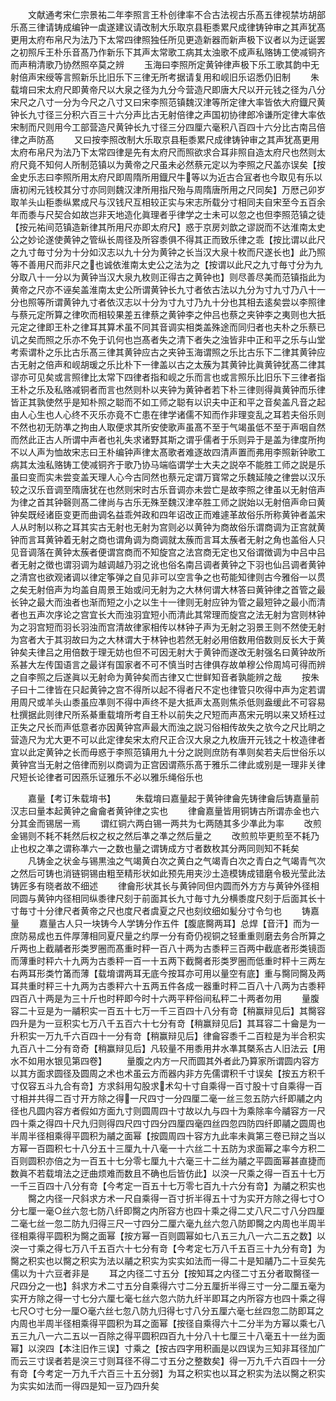 <!-- { "loadSidebar": true } -->
　　文献通考宋仁宗景祐二年李照言王朴创律率不合古法视古乐髙五律视禁坊胡部乐髙三律请铸成编钟一虡遂建议请改制大乐取京县秬黍累尺成律铸钟审之其声犹髙更用太府布帛尺为法乃下太常四律照独任所见更造新器而新声极下议者以为迂诞罢之初照斥王朴乐音髙乃作新乐下其声太常歌工病其太浊歌不成声私赂铸工使减铜齐而声稍清歌乃协然照卒莫之辨
　　玉海曰李照所定黄钟律声极下乐工歌其韵中无射倍声宋绶等言照新乐比旧乐下三律无所考据请复用和岘旧乐诏悉仍旧制
　　朱载堉曰宋太府尺即黄帝尺以大泉之径为九分今营造尺即唐大尺以开元钱之径为八分宋尺之八寸一分为今尺之八寸又曰宋李照范镇魏汉津等所定律大率皆依大府鐡尺黄钟长九寸径三分积六百三十六分声比古无射倍律之声国初协律郎冷谦所定律大率依宋制而尺则用今工部营造尺黄钟长九寸径三分四厘六毫积八百四十六分比古南吕倍律之声防髙
　　又曰按李照改制大乐取京县秬黍累尺成律铸钟审之其声犹髙更用太府布帛尺为法乃下太常四律是先有太府尺而照欲求合耳非照自造太府尺也然则太府尺竟不知何人所制范镇以为黄帝之尺虽未必然蔡元定以为李照之尺盖亦误矣【按金史乐志曰李照所用太府尺即周隋所用鐡尺牛等以为近古合冝者也今取见有乐以唐初闲元钱校其分寸亦同则魏汉津所用指尺殆与周隋唐所用之尺同矣】万厯己卯岁取羊头山秬黍纵累成尺与汉钱尺互相较正实与宋志所载分寸相同夫自宋至今五百余年而黍与尺契合如故岂非天地造化眞理者乎律学之士未可以忽之也但李照范镇之徒【按元祐间范镇造新律其所用尺亦即太府尺】惑于京房刘歆之谬説而不达淮南太史公之妙论遂使黄钟之管纵长周径及所容黍俱不得其正而致乐律之乖【按比谓以此尺之九寸毎寸分为十分如汉志以九十分为黄钟之长当汉大泉十枚而尺遂长也】此乃照等不善用尺而非尺之也诚依淮南太史公之法为之【按谓以此尺之九寸毎寸分为九分取八十一分以为黄钟当汉大泉九枚则正得古之黄钟也】则尽善尽美而范镇指此为黄帝之尺亦不诬矣盖淮南太史公所谓黄钟长九寸者依古法以九分为寸九寸乃八十一分也照等所谓黄钟九寸者依汉志以十分为寸九寸乃九十分也其相去逺矣尝以李照律与蔡元定所算之律吹而相较果差五律蔡之黄钟李之仲吕也蔡之夹钟李之夷则也大扺元定之律即王朴之律耳其算术虽不同其音调实相类盖殊途而同归者也夫朴之乐蔡已讥之矣而照之乐亦不免于讥何也岂髙者失之清下者失之浊皆非中正和平之乐与山堂考索谓朴之乐比古乐髙三律其黄钟应古之夹钟玉海谓照之乐比古乐下二律其黄钟应古无射之倍声和岘胡瑗之乐比朴下一律盖以古之太蔟为其黄钟比眞黄钟犹髙二律其谬亦可见矣或言照律比太常下四律者指和岘之乐而言也或言照乐比旧乐下三律者指王朴之乐及私赂减铜者而言也然则朴以夹钟为黄钟者若下朴三律则得眞黄钟而乐律皆正其孰使然乎是知朴照之聪而不如工师之聪有以识夫中正和平之音矣盖凡音之起由人心生也人心终不灭乐亦竟不亡患在律学诸儒不知而作非理变乱之耳若夫俗乐则不然也初无防凖之拘由人取便求其所安使歌声虽髙不至于气竭虽低不至于声咽自然而然此正古人所谓中声者也礼失求诸野其斯之谓乎儒者于乐则异于是盖为律度所拘不以人声为恤故宋志曰王朴编钟声律太髙歌者难逐故四清声置而弗用李照新钟歌工病其太浊私赂铸工使减铜齐于歌乃协马端临谓学士大夫之説卒不能胜工师之説是乐虽曰变而实未尝变盖天理人心今古同然也蔡元定谓万寳常之乐魏延陵之律尝以汉乐较之汉乐音调至隋唐犹在也然则宋时古乐音调亦未尝亡是故李照之律虽以无射倍声为律之首其钟磬则髙二律尚与古乐无殊至魏汉津卒胜工师之説始以无射倍声命曰黄钟矣既经诸臣变更而曲调名益乖舛政和四年诏改正而难遽革故俗乐所称黄钟者盖宋人从时制以称之耳其实古无射也无射为宫则必以黄钟为商故俗乐谓商调为正宫就黄钟而言耳黄钟着无射之商也谓角调为商调就太蔟而言耳太蔟者无射之角也盖俗人只见音调落在黄钟太蔟者便谓宫商而不知旋宫之法宫商无定也又俗谓徴调为中吕中吕者无射之徴也谓羽调为越调越乃羽之讹也俗名南吕调者黄钟之下羽也仙吕调者黄钟之清宫也欲观诸调以律定筝弹之自见非可以空言争之也苟能知律则古今雅俗一以贯之矣无射倍声为均盖自周景王始或问无射为之大林何谓大林答曰黄钟律之首管之最长钟之最大而浊者也渐而短之小之以生十一律则无射应钟为管之最短钟之最小而清者也五声次序论之宫宜长大而浊羽宜短小而清此其常理而旋宫之法无射为宫则林钟为之羽宫短而羽长羽浊而宫清故律家相传以林钟子声为无射之羽景王则不然使无射为宫者大于其羽故曰为之大林谓大于林钟也若然无射必用倍数用倍数则反长大于黄钟矣夫律吕之用倍数于理无妨也但不可因无射大于黄钟而遂改无射强名曰黄钟故所系甚大左传国语言之最详有国家者不可不慎当时古律俱存故单穆公伶周鸠可得而辨之自李照之后遂眞以无射命为黄钟矣而古律又亡世鲜知音者孰能辨之哉
　　按朱子曰十二律皆在只起黄钟之宫不得所以起不得者尺不定也律管只吹得中声为定若谓用周尺或羊头山黍虽应凖则不得中声终不是大抵声太髙则焦杀低则盎缓此不可容易杜撰据此则律尺所系綦重载堉所考自王朴以前失之尺短而声髙宋元明以来又矫枉过正失之尺长而声低意者亦因黄钟宫声最大而浊之説习俗相传故失之欤今之尺比眀之营造尺为尤大更不可以此定律矣宋太府尺正合汉大泉之九枚唐开元钱之十枚造律者宜以此定黄钟之长而毋惑于李照范镇用九十分之説则庶防有凖则矣若夫后世俗乐以黄钟宫当无射之倍律而别以商调为正宫因谓燕乐髙于雅乐二律此或别是一理非关律尺短长论律者可因燕乐证雅乐不必以雅乐绳俗乐也

　　嘉量【考订朱载堉书】
　　朱载堉曰嘉量起于黄钟律龠先铸律龠后铸嘉量前汉志曰量本起黄钟之龠龠者黄钟律之实也
　　律龠嘉量皆用铜铸古所谓赤金也六分其金而锡居一焉
　　谓红铜六两白锡一两共为七两随其多少凖此为率
　　改煎金锡则不耗不耗然后权之权之然后凖之凖之然后量之
　　改煎煎毕更煎至不耗乃止也权之凖之谓称凖六一之数也量之谓铸成方寸者数枚其分两同则知不耗矣
　　凡铸金之状金与锡黒浊之气竭黄白次之黄白之气竭青白次之青白之气竭青气次之然后可铸也消链铜锡由粗至精形状如此预先用夹沙土造模铸成错磨令极光莹此法铸匠多有晓者故不细述
　　律龠形状其长与黄钟同但内圆而外方方与黄钟外径相同圆与黄钟内径相同纵黍律尺刻于前面其长九寸毎寸九分横黍度尺刻于后面其长十寸毎寸十分律尺者黄帝之尺也度尺者虞夏之尺也刻纹细如髪分寸令匀也
　　铸嘉量
　　嘉量古人只一块铸今人学铸分作五件【腹底臋两耳】总焊【音汗】而为一庶防易成也五件厚薄相同夏尺量之约厚一分有奇仍视铜之轻重重则磨去务合所算之斤两也上截鬴者形类罗圈而髙重时秤一百八十两为古黍秤三百两中截底者形类镜靣而薄重时秤六十九两为古黍秤一百一十五两下截臋者形类罗圈而低重时秤十三两左右两耳形类竹筩而薄【载堉谓两耳无底今按耳亦可用以量空有底】重与臋同臋及两耳共重时秤三十九两为古黍秤六十五两五件各成一器重时秤二百八十八两为古黍秤四百八十两是为三十斤也时秤即今时十六两平秤俗间私秤二十两者勿用
　　量腹容二十豆是为一鬴积实一百五十七万一千三百四十八分有竒【稍赢辩见后】其臋容四升是为一豆积实七万八千五百六十七分有竒【稍赢辩见后】其耳容二十龠是为一升积实一万九千六百四十一分有竒【稍赢辩见后】律龠容黍千二百粒是为半合积实九百八十二分有竒奇【稍赢辩见后】凡较量不用黍用井水凖其槩系古人旧法云【用水不如用水银见第四卷】
　　量腹之内方一尺而圆其外者此乃算家所谓圆内容方以其方面求圆径及圆周之术也术虽云方而器内非方先儒谓积千寸误矣【按五方积千寸仅容五斗九合有竒】方求斜用勾股求术勾十寸自乘得一百寸股十寸自乘得一百寸相并共得二百寸开方除之得一尺四寸一分四厘二毫一丝三忽五防六纤即鬴之内径也凡圆内容方者假如方面九寸则圆周四十寸故以九与四十为乘除率今鬴容方一尺四十乘之得四十尺九归则得四尺四寸四分四厘四毫四丝四忽四防四纤即鬴之圆周也半周半径相乘得平圆积为鬴之面幂【按圆周四十容方九此率未眞第三卷已辩之当以方幂一百圆积七十八分五十三厘九十八毫一十六丝二十五防为求面幂之率今方积二百则圆积亦倍之为一百五十七分零七厘九十六毫三十二丝为鬴之平圆面幂甚直捷而数眞不若载堉法之迂曲烦难而数且不确也后皆仿此】以湥一尺乘之得一百五十七万一千三百四十八分有竒【今考定一百五十七万零七百九十六分有竒】为鬴之积实也
　　臋之内径一尺斜求方术一尺自乘得一百寸折半得五十寸为实开方除之得七寸○分七厘一毫○丝六忽七防八纤即臋之内所容方也四十乘之得二丈八尺二寸八分四厘二毫七丝一忽二防九归得三尺一寸四分二厘六毫九丝六忽八防即臋之内周也半周半径相乘得平圆积为臋之面幂【按方幂一百则圆幂如七八五三九八一六二五之数】以湥一寸乘之得七万八千五百六十七分有竒【今考定七万八千五百三十九分有竒】为臋之积实也以臋之积实为法以鬴之积实为实实如法而一得二十是知鬴乃二十豆矣先儒以为十六豆者非是
　　耳之内径二寸五分【按知耳之内径二寸五分者取臋径一尺四分之一也】斜求方术二寸五分自乘得六寸二分五厘折半得三寸一分二厘五毫为实开方除之得一寸七分六厘七毫七丝六忽六防九纤半即耳之内所容方也四十乘之得七尺○寸七分一厘○毫六丝七忽八防九归得七寸八分五厘六毫七丝四忽二防即耳之内周也半周半径相乘得平圆积为耳之面幂【按径自乘得六十二分半为方幂以乘七八五三九八一六二五以一百除之得平圆积四百九十分八十七厘三十八毫五十一丝为面幂】以湥四【本注旧作三误】寸乘之【按古四字用积画是以四误为三知非耳径加广而云三寸误者若是湥三寸则耳径不得二寸五分之整数矣】得一万九千六百四十一分有竒【今考定一万九千六百三十五分弱】为耳之积实也以耳之积实为法以臋之积实为实实如法而一得四是知一豆乃四升矣

